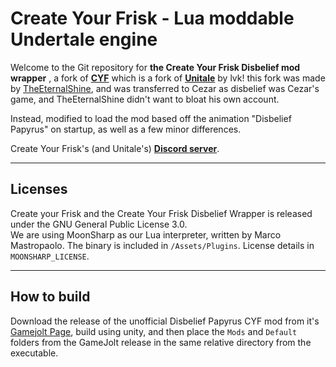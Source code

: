 # Create Your Frisk - Lua moddable Undertale engine

Welcome to the Git repository for **the Create Your Frisk Disbelief mod wrapper**
, a fork of [**CYF**](https://github.com/RhenaudTheLukark/CreateYourFrisk) which is a fork of
[**Unitale**](https://github.com/lvk/Unitale/) by lvk! this fork was made by [TheEternalShine](https://github.com/TheEternalShine), and was transferred to Cezar as disbelief was Cezar's game, and TheEternalShine didn't want to bloat his own account.

Instead, modified to load the mod based off the animation "Disbelief Papyrus" on startup, as well as a few minor differences.


Create Your Frisk's (and Unitale's) [**Discord server**](https://discord.gg/GFJ5277).

***

## Licenses

Create your Frisk and the Create Your Frisk Disbelief Wrapper is released under the GNU General Public License 3.0.  
We are using MoonSharp as our Lua interpreter, written by Marco Mastropaolo. The binary is included in `/Assets/Plugins`. License details in `MOONSHARP_LICENSE`.

***

## How to build
Download the release of the unofficial Disbelief Papyrus CYF mod from it's [Gamejolt Page](https://gamejolt.com/games/DisbeliefUnofficial/464116), build using unity, and then place the `Mods` and `Default` folders from the GameJolt release in the same relative directory from the executable.
